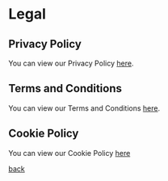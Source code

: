 # Legal

## Privacy Policy
You can view our Privacy Policy <a href="privacypolicy">here</a>.

## Terms and Conditions
You can view our Terms and Conditions <a href="tsandcs">here</a>.<br>

## Cookie Policy
You can view our Cookie Policy <a href="cookies">here</a>

<a href="javascript:window.close();">back</a>
